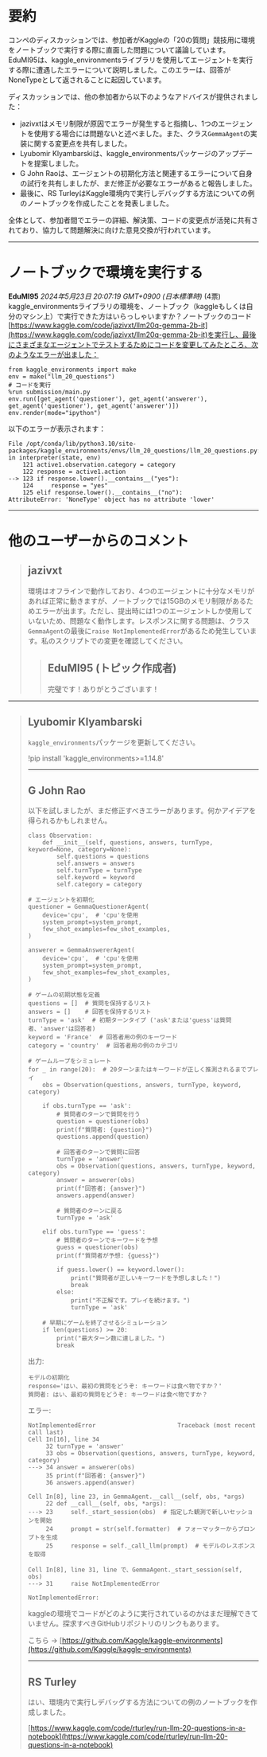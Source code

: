 # 要約 
コンペのディスカッションでは、参加者がKaggleの「20の質問」競技用に環境をノートブックで実行する際に直面した問題について議論しています。EduMI95は、kaggle_environmentsライブラリを使用してエージェントを実行する際に遭遇したエラーについて説明しました。このエラーは、回答がNoneTypeとして返されることに起因しています。

ディスカッションでは、他の参加者から以下のようなアドバイスが提供されました：
- jazivxtはメモリ制限が原因でエラーが発生すると指摘し、1つのエージェントを使用する場合には問題ないと述べました。また、クラス`GemmaAgent`の実装に関する変更点を共有しました。
- Lyubomir Klyambarskiは、kaggle_environmentsパッケージのアップデートを提案しました。
- G John Raoは、エージェントの初期化方法と関連するエラーについて自身の試行を共有しましたが、まだ修正が必要なエラーがあると報告しました。
- 最後に、RS TurleyはKaggle環境内で実行しデバッグする方法についての例のノートブックを作成したことを発表しました。

全体として、参加者間でエラーの詳細、解決策、コードの変更点が活発に共有されており、協力して問題解決に向けた意見交換が行われています。

---
# ノートブックで環境を実行する
**EduMI95** *2024年5月23日 20:07:19 GMT+0900 (日本標準時)* (4票)
kaggle_environmentsライブラリの環境を、ノートブック（kaggleもしくは自分のマシン上）で実行できた方はいらっしゃいますか？ノートブックのコード[https://www.kaggle.com/code/jazivxt/llm20q-gemma-2b-it](https://www.kaggle.com/code/jazivxt/llm20q-gemma-2b-it)を実行し、最後にさまざまなエージェントでテストするためにコードを変更してみたところ、次のようなエラーが出ました：
```
from kaggle_environments import make
env = make("llm_20_questions")
# コードを実行
%run submission/main.py
env.run([get_agent('questioner'), get_agent('answerer'), get_agent('questioner'), get_agent('answerer')])
env.render(mode="ipython")
```
以下のエラーが表示されます：
```
File /opt/conda/lib/python3.10/site-packages/kaggle_environments/envs/llm_20_questions/llm_20_questions.py:123, in interpreter(state, env)
    121 active1.observation.category = category
    122 response = active1.action
--> 123 if response.lower().__contains__("yes"):
    124     response = "yes"
    125 elif response.lower().__contains__("no"):
AttributeError: 'NoneType' object has no attribute 'lower'
```
---
# 他のユーザーからのコメント
> ## jazivxt
> 
> 環境はオフラインで動作しており、4つのエージェントに十分なメモリがあれば正常に動きますが、ノートブックでは15GBのメモリ制限があるためエラーが出ます。ただし、提出時には1つのエージェントしか使用していないため、問題なく動作します。レスポンスに関する問題は、クラス`GemmaAgent`の最後に`raise NotImplementedError`があるため発生しています。私のスクリプトでの変更を確認してください。
> 
> > ## EduMI95 (トピック作成者)
> > 
> > 完璧です！ありがとうございます！
> > 
> > > 

---
> ## Lyubomir Klyambarski
> 
> `kaggle_environments`パッケージを更新してください。
> 
> !pip install 'kaggle_environments>=1.14.8'
> 
> ---
> ## G John Rao
> 
> 以下を試しましたが、まだ修正すべきエラーがあります。何かアイデアを得られるかもしれません。
> 
> ```
> class Observation:
>     def __init__(self, questions, answers, turnType, keyword=None, category=None):
>         self.questions = questions
>         self.answers = answers
>         self.turnType = turnType
>         self.keyword = keyword
>         self.category = category
> 
> ```
> 
> ```
> # エージェントを初期化
> questioner = GemmaQuestionerAgent(
>     device='cpu',  # 'cpu'を使用
>     system_prompt=system_prompt,
>     few_shot_examples=few_shot_examples,
> )
> 
> answerer = GemmaAnswererAgent(
>     device='cpu',  # 'cpu'を使用
>     system_prompt=system_prompt,
>     few_shot_examples=few_shot_examples,
> )
> 
> # ゲームの初期状態を定義
> questions = []  # 質問を保持するリスト
> answers = []    # 回答を保持するリスト
> turnType = 'ask'  # 初期ターンタイプ ('ask'または'guess'は質問者、'answer'は回答者)
> keyword = 'France'  # 回答者用の例のキーワード
> category = 'country'  # 回答者用の例のカテゴリ
> 
> # ゲームループをシミュレート
> for _ in range(20):  # 20ターンまたはキーワードが正しく推測されるまでプレイ
>     obs = Observation(questions, answers, turnType, keyword, category)
> 
>     if obs.turnType == 'ask':
>         # 質問者のターンで質問を行う
>         question = questioner(obs)
>         print(f"質問者: {question}")
>         questions.append(question)
> 
>         # 回答者のターンで質問に回答
>         turnType = 'answer'
>         obs = Observation(questions, answers, turnType, keyword, category)
>         answer = answerer(obs)
>         print(f"回答者: {answer}")
>         answers.append(answer)
> 
>         # 質問者のターンに戻る
>         turnType = 'ask'
> 
>     elif obs.turnType == 'guess':
>         # 質問者のターンでキーワードを予想
>         guess = questioner(obs)
>         print(f"質問者が予想: {guess}")
> 
>         if guess.lower() == keyword.lower():
>             print("質問者が正しいキーワードを予想しました！")
>             break
>         else:
>             print("不正解です。プレイを続けます。")
>             turnType = 'ask'
> 
>     # 早期にゲームを終了させるシミュレーション
>     if len(questions) >= 20:
>         print("最大ターン数に達しました。")
>         break
> 
> ```
> 
> 出力:
> 
> ```
> モデルの初期化
> response='はい、最初の質問をどうぞ: キーワードは食べ物ですか？'
> 質問者: はい、最初の質問をどうぞ: キーワードは食べ物ですか？
> 
> ```
> 
> エラー:
> 
> ```
> NotImplementedError                       Traceback (most recent call last)
> Cell In[16], line 34
>      32 turnType = 'answer'
>      33 obs = Observation(questions, answers, turnType, keyword, category)
> ---> 34 answer = answerer(obs)
>      35 print(f"回答者: {answer}")
>      36 answers.append(answer)
> 
> Cell In[8], line 23, in GemmaAgent.__call__(self, obs, *args)
>      22 def __call__(self, obs, *args):
> ---> 23     self._start_session(obs)  # 指定した観測で新しいセッションを開始
>      24     prompt = str(self.formatter)  # フォーマッターからプロンプトを生成
>      25     response = self._call_llm(prompt)  # モデルのレスポンスを取得
> 
> Cell In[8], line 31, line で、GemmaAgent._start_session(self, obs)
> ---> 31     raise NotImplementedError
> 
> NotImplementedError: 
> 
> ```
> kaggleの環境でコードがどのように実行されているのかはまだ理解できていません。探求すべきGitHubリポジトリのリンクもあります。
> 
> こちら -> [https://github.com/Kaggle/kaggle-environments](https://github.com/Kaggle/kaggle-environments)
> 
> ---
> ## RS Turley
> 
> はい、環境内で実行しデバッグする方法についての例のノートブックを作成しました。
> 
> [https://www.kaggle.com/code/rturley/run-llm-20-questions-in-a-notebook](https://www.kaggle.com/code/rturley/run-llm-20-questions-in-a-notebook)
